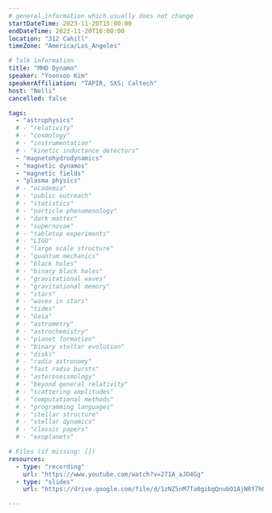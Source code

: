 ```yaml
---
# general information which usually does not change
startDateTime: 2023-11-20T15:00:00
endDateTime: 2023-11-20T16:00:00
location: "312 Cahill"
timeZone: "America/Los_Angeles"

# Talk information
title: "MHD Dynamo"
speaker: "Yoonsoo Kim"
speakerAffiliation: "TAPIR, SXS; Caltech"
host: "Nelli"
cancelled: false

tags:
  - "astrophysics"
  # - "relativity"
  # - "cosmology"
  # - "instrumentation"
  # - "kinetic inductance detectors"
  - "magnetohydrodynamics"
  - "magnetic dynamos"
  - "magnetic fields"
  - "plasma physics"
  # - "academia"
  # - "public outreach"
  # - "statistics"
  # - "particle phenomenology"
  # - "dark matter"
  # - "supernovae"
  # - "tabletop experiments"
  # - "LIGO"
  # - "large scale structure"
  # - "quantum mechanics"
  # - "black holes"
  # - "binary black holes"
  # - "gravitational waves"
  # - "gravitational memory"
  # - "stars"
  # - "waves in stars"
  # - "tides"
  # - "Gaia"
  # - "astrometry"
  # - "astrochemistry"
  # - "planet formation"
  # - "binary stellar evolution"
  # - "disks"
  # - "radio astronomy"
  # - "fast radio bursts"
  # - "asteroseismology"
  # - "beyond general relativity"
  # - "scattering amplitudes"
  # - "computational methods"
  # - "programming languages"
  # - "stellar structure"
  # - "stellar dynamics"
  # - "classic papers"
  # - "exoplanets"

# Files (if missing: [])
resources:
  - type: "recording"
    url: "https://www.youtube.com/watch?v=271A_aJO4Gg"
  - type: "slides"
    url: "https://drive.google.com/file/d/1zNZ5nM7Ta0gibgQnubO1AjNRf7hOBGRE/view?usp=drive_link"

---
```



